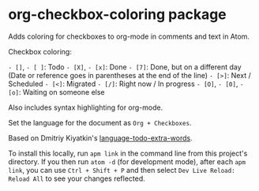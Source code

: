 # org-checkbox-coloring package

Adds coloring for checkboxes to org-mode in comments and text in Atom.

Checkbox coloring:

`- []`, `- [ ]`: Todo
`- [X]`, `- [x]`: Done
`- [7]`: Done, but on a different day (Date or reference goes in parentheses at the end of the line)
`- [>]`: Next / Scheduled
`- [<]`: Migrated
`- [/]`: Right now / In progress
`- [O]`, `- [0]`, `- [o]`: Waiting on someone else

Also includes syntax highlighting for org-mode.

Set the language for the document as `Org + Checkboxes`.

Based on Dmitriy Kiyatkin's [language-todo-extra-words](https://github.com/dkiyatkin/atom-language-todo-extra-words).

To install this locally, run `apm link` in the command line from this project's directory. If you then run `atom -d` (for development mode), after each `apm link`, you can use `Ctrl + Shift + P` and then select `Dev Live Reload: Reload All` to see your changes reflected.
